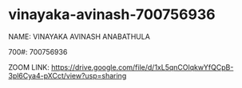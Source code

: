 # vinayaka-avinash-700756936

NAME: VINAYAKA AVINASH ANABATHULA

700#: 700756936

ZOOM LINK: https://drive.google.com/file/d/1xL5qnCOlqkwYfQCpB-3pl6Cya4-pXCct/view?usp=sharing

